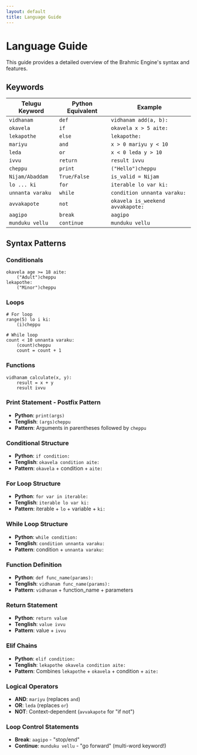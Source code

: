 ```yaml
---
layout: default
title: Language Guide
---
```


# Language Guide

This guide provides a detailed overview of the Brahmic Engine's syntax and features.

## Keywords

| Telugu Keyword | Python Equivalent | Example |
|---------------|-------------------|---------|
| `vidhanam` | `def` | `vidhanam add(a, b):` |
| `okavela` | `if` | `okavela x > 5 aite:` |
| `lekapothe` | `else` | `lekapothe:` |
| `mariyu` | `and` | `x > 0 mariyu y < 10` |
| `leda` | `or` | `x < 0 leda y > 10` |
| `ivvu` | `return` | `result ivvu` |
| `cheppu` | `print` | `("Hello")cheppu` |
| `Nijam/Abaddam` | `True/False` | `is_valid = Nijam` |
| `lo ... ki`     | `for`         | `iterable lo var ki:` |
| `unnanta varaku`| `while`       | `condition unnanta varaku:` |
| `avvakapote`    | `not`         | `okavela is_weekend avvakapote:` |
| `aagipo`        | `break`       | `aagipo` |
| `munduku vellu` | `continue`    | `munduku vellu` |

## Syntax Patterns

### Conditionals
```tenglish
okavela age >= 18 aite:
    ("Adult")cheppu
lekapothe:
    ("Minor")cheppu
```

### Loops
```tenglish
# For loop
range(5) lo i ki:
    (i)cheppu

# While loop
count < 10 unnanta varaku:
    (count)cheppu
    count = count + 1
```

### Functions
```tenglish
vidhanam calculate(x, y):
    result = x + y
    result ivvu
```

### Print Statement - Postfix Pattern
- **Python**: `print(args)`
- **Tenglish**: `(args)cheppu`
- **Pattern**: Arguments in parentheses followed by `cheppu`

### Conditional Structure
- **Python**: `if condition:`
- **Tenglish**: `okavela condition aite:`
- **Pattern**: `okavela` + condition + `aite:`

### For Loop Structure
- **Python**: `for var in iterable:`
- **Tenglish**: `iterable lo var ki:`
- **Pattern**: iterable + `lo` + variable + `ki:`

### While Loop Structure
- **Python**: `while condition:`
- **Tenglish**: `condition unnanta varaku:`
- **Pattern**: condition + `unnanta varaku:`

### Function Definition
- **Python**: `def func_name(params):`
- **Tenglish**: `vidhanam func_name(params):`
- **Pattern**: `vidhanam` + function_name + parameters

### Return Statement
- **Python**: `return value`
- **Tenglish**: `value ivvu`
- **Pattern**: value + `ivvu`

### Elif Chains
- **Python**: `elif condition:`
- **Tenglish**: `lekapothe okavela condition aite:`
- **Pattern**: Combines `lekapothe` + `okavela` + condition + `aite:`

### Logical Operators
- **AND**: `mariyu` (replaces `and`)
- **OR**: `leda` (replaces `or`)
- **NOT**: Context-dependent (`avvakapote` for "if not")

### Loop Control Statements
- **Break**: `aagipo` - "stop/end"
- **Continue**: `munduku vellu` - "go forward" (multi-word keyword!)
